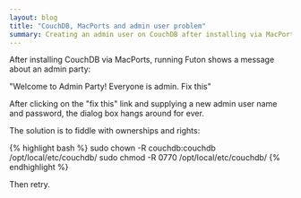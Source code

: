 ```yaml
---
layout: blog
title: "CouchDB, MacPorts and admin user problem"
summary: Creating an admin user on CouchDB after installing via MacPorts
---
```


After installing CouchDB via MacPorts, running Futon shows a message about an admin party:

"Welcome to Admin Party! Everyone is admin. Fix this"

After clicking on the "fix this" link and supplying a new admin user name and password, the dialog box hangs around for ever.

The solution is to fiddle with ownerships and rights:

{% highlight bash %}
sudo chown -R couchdb:couchdb /opt/local/etc/couchdb/
sudo chmod -R 0770 /opt/local/etc/couchdb/
{% endhighlight %}

Then retry.